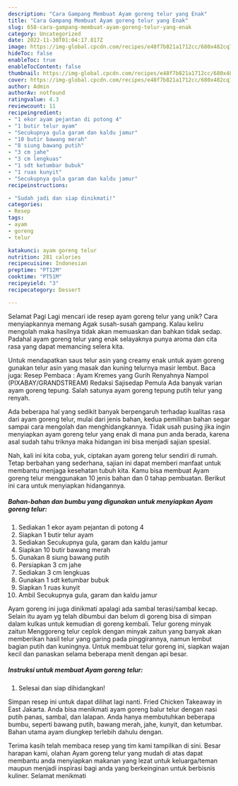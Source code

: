 ```yaml
---
description: "Cara Gampang Membuat Ayam goreng telur yang Enak"
title: "Cara Gampang Membuat Ayam goreng telur yang Enak"
slug: 658-cara-gampang-membuat-ayam-goreng-telur-yang-enak
category: Uncategorized
date: 2022-11-30T01:04:17.817Z
image: https://img-global.cpcdn.com/recipes/e48f7b821a1712cc/680x482cq70/ayam-goreng-telur-foto-resep-utama.jpg
hideToc: false
enableToc: true
enableTocContent: false
thumbnail: https://img-global.cpcdn.com/recipes/e48f7b821a1712cc/680x482cq70/ayam-goreng-telur-foto-resep-utama.jpg
cover: https://img-global.cpcdn.com/recipes/e48f7b821a1712cc/680x482cq70/ayam-goreng-telur-foto-resep-utama.jpg
author: Admin
authorAv: notfound
ratingvalue: 4.3
reviewcount: 11
recipeingredient:
- "1 ekor ayam pejantan di potong 4"
- "1 butir telur ayam"
- "Secukupnya gula garam dan kaldu jamur"
- "10 butir bawang merah"
- "8 siung bawang putih"
- "3 cm jahe"
- "3 cm lengkuas"
- "1 sdt ketumbar bubuk"
- "1 ruas kunyit"
- "Secukupnya gula garam dan kaldu jamur"
recipeinstructions:

- "Sudah jadi dan siap dinikmati!"
categories:
- Resep
tags:
- ayam
- goreng
- telur

katakunci: ayam goreng telur 
nutrition: 281 calories
recipecuisine: Indonesian
preptime: "PT12M"
cooktime: "PT51M"
recipeyield: "3"
recipecategory: Dessert

---
```



Selamat Pagi Lagi mencari ide resep ayam goreng telur yang unik? Cara menyiapkannya memang Agak susah-susah gampang. Kalau keliru mengolah maka hasilnya tidak akan memuaskan dan bahkan tidak sedap. Padahal ayam goreng telur yang enak selayaknya punya aroma dan cita rasa yang dapat memancing selera kita.


Untuk mendapatkan saus telur asin yang creamy enak untuk ayam goreng gunakan telur asin yang masak dan kuning telurnya masir lembut. Baca juga: Resep Pembaca : Ayam Kremes yang Gurih Renyahnya Nampol (PIXABAY/GRANDSTREAM) Redaksi Sajisedap Pemula Ada banyak varian ayam goreng tepung. Salah satunya ayam goreng tepung putih telur yang renyah.

Ada beberapa hal yang sedikit banyak berpengaruh terhadap kualitas rasa dari ayam goreng telur, mulai dari jenis bahan, kedua pemilihan bahan segar sampai cara mengolah dan menghidangkannya. Tidak usah pusing jika ingin menyiapkan ayam goreng telur yang enak di mana pun anda berada, karena asal sudah tahu triknya maka hidangan ini bisa menjadi sajian spesial.


Nah, kali ini kita coba, yuk, ciptakan ayam goreng telur sendiri di rumah. Tetap berbahan yang sederhana, sajian ini dapat memberi manfaat untuk membantu menjaga kesehatan tubuh kita. Kamu bisa membuat Ayam goreng telur menggunakan 10 jenis bahan dan 0 tahap pembuatan. Berikut ini cara untuk menyiapkan hidangannya.

<!--inarticleads1-->

##### Bahan-bahan dan bumbu yang digunakan untuk menyiapkan Ayam goreng telur:

1. Sediakan 1 ekor ayam pejantan di potong 4
1. Siapkan 1 butir telur ayam
1. Sediakan Secukupnya gula, garam dan kaldu jamur
1. Siapkan 10 butir bawang merah
1. Gunakan 8 siung bawang putih
1. Persiapkan 3 cm jahe
1. Sediakan 3 cm lengkuas
1. Gunakan 1 sdt ketumbar bubuk
1. Siapkan 1 ruas kunyit
1. Ambil Secukupnya gula, garam dan kaldu jamur


Ayam goreng ini juga dinikmati apalagi ada sambal terasi/sambal kecap. Selain itu ayam yg telah dibumbui dan belum di goreng bisa di simpan dalam kulkas untuk kemudian di goreng kembali. Telur goreng minyak zaitun Menggoreng telur ceplok dengan minyak zaitun yang banyak akan memberikan hasil telur yang garing pada pinggirannya, namun lembut bagian putih dan kuningnya. Untuk membuat telur goreng ini, siapkan wajan kecil dan panaskan selama beberapa menit dengan api besar. 

<!--inarticleads2-->

##### Instruksi untuk membuat Ayam goreng telur:


1. Selesai dan siap dihidangkan!

Simpan resep ini untuk dapat dilihat lagi nanti. Fried Chicken Takeaway in East Jakarta. Anda bisa menikmati ayam goreng balur telur dengan nasi putih panas, sambal, dan lalapan. Anda hanya membutuhkan beberapa bumbu, seperti bawang putih, bawang merah, jahe, kunyit, dan ketumbar. Bahan utama ayam diungkep terlebih dahulu dengan. 

Terima kasih telah membaca resep yang tim kami tampilkan di sini. Besar harapan kami, olahan Ayam goreng telur yang mudah di atas dapat membantu anda menyiapkan makanan yang lezat untuk keluarga/teman maupun menjadi inspirasi bagi anda yang berkeinginan untuk berbisnis kuliner. Selamat menikmati
